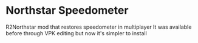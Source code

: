 # Northstar Speedometer
R2Northstar mod that restores speedometer in multiplayer
It was available before through VPK editing but now it's simpler to install
